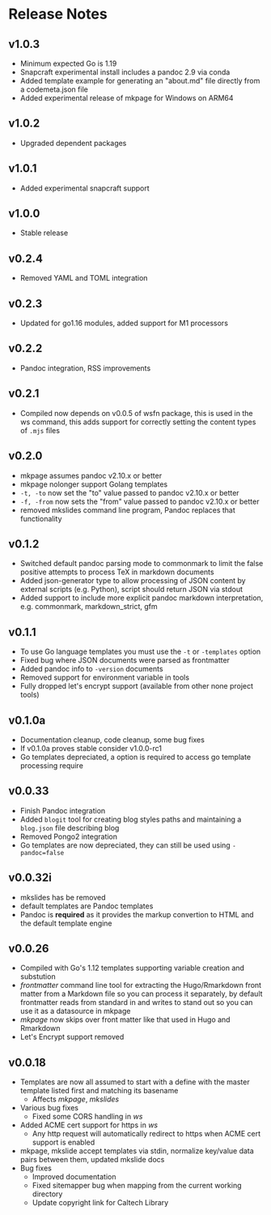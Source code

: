 
Release Notes
=============

v1.0.3
------

+ Minimum expected Go is 1.19
+ Snapcraft experimental install includes a pandoc 2.9 via conda
+ Added template example for generating an "about.md" file directly from a codemeta.json file
+ Added experimental release of mkpage for Windows on ARM64

v1.0.2
------

+ Upgraded dependent packages

v1.0.1
------

+ Added experimental snapcraft support

v1.0.0
------

+ Stable release

v0.2.4
------

+ Removed YAML and TOML integration

v0.2.3
------

+ Updated for go1.16 modules, added support for M1 processors

v0.2.2
------

+ Pandoc integration, RSS improvements

v0.2.1
------

+ Compiled now depends on v0.0.5 of wsfn package, this is used in the ws command, this adds support for correctly setting the content types of `.mjs` files

v0.2.0
------

+ mkpage assumes pandoc v2.10.x or better
+ mkpage nolonger support Golang templates
+ `-t, -to` now set the "to" value passed to pandoc v2.10.x or better
+ `-f, -from` now sets the "from" value passed to pandoc v2.10.x or better
+ removed mkslides command line program, Pandoc replaces that functionality

v0.1.2
------

+ Switched default pandoc parsing mode to commonmark to limit the false positive attempts to process TeX in markdown documents
+ Added json-generator type to allow processing of JSON content by external scripts (e.g. Python), script should return JSON via stdout
+ Added support to include more explicit pandoc markdown interpretation, e.g. commonmark, markdown_strict, gfm

v0.1.1
------

+ To use Go language templates you must use the `-t` or `-templates` option
+ Fixed bug where JSON documents were parsed as frontmatter
+ Added pandoc info to `-version` documents
+ Removed support for environment variable in tools
+ Fully dropped let's encrypt support (available from other none project tools)


v0.1.0a
-------

+ Documentation cleanup, code cleanup, some bug fixes
+ If v0.1.0a proves stable consider v1.0.0-rc1
+ Go templates depreciated, a option is required to access go template processing require

v0.0.33
-------

+ Finish Pandoc integration
+ Added `blogit` tool for creating blog styles paths and maintaining a `blog.json` file describing blog
+ Removed Pongo2 integration
+ Go templates are now depreciated, they can still be used using `-pandoc=false`

v0.0.32i
--------

+ mkslides has be removed
+ default templates are Pandoc templates
+ Pandoc is **required** as it provides the markup convertion to HTML and the default template engine

v0.0.26
-------

+ Compiled with Go's 1.12 templates supporting variable creation and substution
+ *frontmatter* command line tool for extracting the Hugo/Rmarkdown front matter from a Markdown file so you can process it separately, by default frontmatter reads from standard in and writes to stand out so you can use it as a datasource in mkpage
+ *mkpage* now skips over front matter like that used in Hugo and Rmarkdown 
+ Let's Encrypt support removed


v0.0.18
-------

+ Templates are now all assumed to start with a define with the master template listed first and matching its basename
    + Affects _mkpage_, _mkslides_
+ Various bug fixes
    + Fixed some CORS handling in _ws_
+ Added ACME cert support for https in _ws_
    + Any http request will automatically redirect to https when ACME cert support is enabled
+ mkpage, mkslide accept templates via stdin, normalize key/value data pairs between them, updated mkslide docs
+ Bug fixes
    + Improved documentation
    + Fixed sitemapper bug when mapping from the current working directory
    + Update copyright link for Caltech Library

